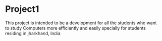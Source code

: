 # Project1
This project is intended to be a development for all the students who want to study Computers more efficiently and easily specially for students residing in jharkhand, India
